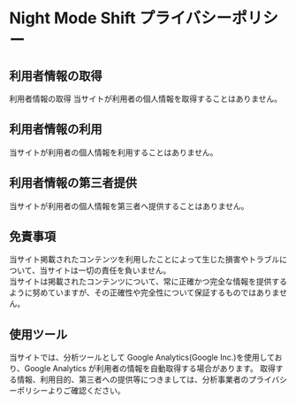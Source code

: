 # Night Mode Shift プライバシーポリシー

## 利用者情報の取得  
  利用者情報の取得 当サイトが利用者の個人情報を取得することはありません。

## 利用者情報の利用  
  当サイトが利用者の個人情報を利用することはありません。

## 利用者情報の第三者提供  
  当サイトが利用者の個人情報を第三者へ提供することはありません。

## 免責事項 
  当サイト掲載されたコンテンツを利用したことによって生じた損害やトラブルについて、当サイトは一切の責任を負いません。  
  当サイトは掲載されたコンテンツについて、常に正確かつ完全な情報を提供するように努めていますが、その正確性や完全性について保証するものではありません。

## 使用ツール  
  当サイトでは、分析ツールとして Google Analytics(Google Inc.)を使用しており、Google Analytics が利用者の情報を自動取得する場合があります。
  取得する情報、利用目的、第三者への提供等につきましては、分析事業者のプライバシーポリシーよりご確認ください。
